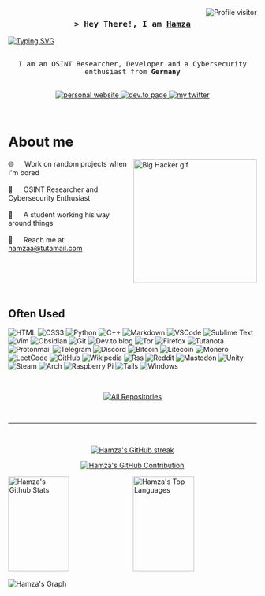 

<a href="https://komarev.com/ghpvc/?username=boredinternetuser">
  <img align="right" src="https://komarev.com/ghpvc/?username=boredinternetuser&label=Visitors&color=0e75b6&style=flat" alt="Profile visitor" />
</a>



<!-- Intro  -->
<h3 align="center">
        <samp>&gt; Hey There!, I am
                <b><a target="_blank" href="https://hamza.id/">Hamza</a></b>
        </samp>
</h3>

[![Typing SVG](https://readme-typing-svg.demolab.com?font=Fira+Code&duration=2000&pause=100&center=true&vCenter=true&random=false&width=435&height=25&lines=OSINT+Researcher;Cybersecurity+Enthusiast;Curious+Student)](https://git.io/typing-svg)

<p align="center"> 
  <samp>
    <br>
     I am an OSINT Researcher, Developer and a Cybersecurity enthusiast from <b>Germany</b> 
    <br>
    <br>
  </samp>
</p>

<p align="center">
 <a href="https://hamza.id/" target="_blank">
  <img src="https://img.shields.io/badge/Website-DC143C?style=for-the-badge&logo=medium&logoColor=white" alt="personal website" />
 </a>
 <a href="https://dev.to/oppress" target="_blank">
  <img src="https://img.shields.io/badge/dev.to-0A0A0A?style=for-the-badge&logo=dev.to&logoColor=white" alt="dev.to page" />
 </a> 
 <a href="https://twitter.com/RelaxHamza" target="_blank">
  <img src="https://img.shields.io/badge/Twitter-1DA1F2?style=for-the-badge&logo=twitter&logoColor=white" alt="my twitter" />
 </a>
</p>
<br />

<!-- About Section -->
 # About me
 
<p>
 <img align="right" width="250" src="https://media3.giphy.com/media/v1.Y2lkPTc5MGI3NjExMGEzdnE4dGx2bmY3cG14enR2YXRzMmRkbWR4ODdhMWxxYnJocXptNiZlcD12MV9pbnRlcm5hbF9naWZfYnlfaWQmY3Q9Zw/o0vwzuFwCGAFO/giphy.webp" alt="Big Hacker gif" />
  
 🌐 &emsp; Work on random projects when I'm bored <br/><br/>
 🔎 &emsp; OSINT Researcher and Cybersecurity Enthusiast <br/><br/>
 📕 &emsp; A student working his way around things <br/><br/>
 📧 &emsp; Reach me at: hamzaa@tutamail.com <br/><br/>

</p>

<br/>
<br/>
<br/>

## Often Used

![HTML](https://img.shields.io/badge/HTML5-E34F26?style=for-the-badge&logo=html5&logoColor=white)
![CSS3](https://img.shields.io/badge/CSS3-1572B6?style=for-the-badge&logo=css3&logoColor=white)
![Python](https://img.shields.io/badge/python-3670A0?style=for-the-badge&logo=python&logoColor=ffdd54)
![C++](https://img.shields.io/badge/c++-%2300599C.svg?style=for-the-badge&logo=c%2B%2B&logoColor=white)
![Markdown](https://img.shields.io/badge/Markdown-000000?style=for-the-badge&logo=markdown&logoColor=white)
![VSCode](https://img.shields.io/badge/Visual_Studio-0078d7?style=for-the-badge&logo=visual%20studio&logoColor=white)
![Sublime Text](https://img.shields.io/badge/sublime_text-%23575757.svg?style=for-the-badge&logo=sublime-text&logoColor=important)
![Vim](https://img.shields.io/badge/VIM-%2311AB00.svg?style=for-the-badge&logo=vim&logoColor=white)
![Obsidian](https://img.shields.io/badge/Obsidian-%23483699.svg?style=for-the-badge&logo=obsidian&logoColor=white)
![Git](https://img.shields.io/badge/Git-F05032?style=for-the-badge&logo=git&logoColor=white)
![Dev.to blog](https://img.shields.io/badge/dev.to-0A0A0A?style=for-the-badge&logo=dev.to&logoColor=white)
![Tor](https://img.shields.io/badge/Tor-7D4698?style=for-the-badge&logo=Tor-Browser&logoColor=white)
![Firefox](https://img.shields.io/badge/Firefox-FF7139?style=for-the-badge&logo=Firefox-Browser&logoColor=white)
![Tutanota](https://img.shields.io/badge/Tutanota-840010?style=for-the-badge&logo=Tutanota&logoColor=white)
![Protonmail](https://img.shields.io/badge/ProtonMail-8B89CC?style=for-the-badge&logo=protonmail&logoColor=white)
![Telegram](https://img.shields.io/badge/Telegram-2CA5E0?style=for-the-badge&logo=telegram&logoColor=white)
![Discord](https://img.shields.io/badge/Discord-%235865F2.svg?style=for-the-badge&logo=discord&logoColor=white)
![Bitcoin](https://img.shields.io/badge/Bitcoin-000?style=for-the-badge&logo=bitcoin&logoColor=white)
![Litecoin](https://img.shields.io/badge/Litecoin-A6A9AA?style=for-the-badge&logo=Litecoin&logoColor=white)
![Monero](https://img.shields.io/badge/monero-FF6600?style=for-the-badge&logo=monero&logoColor=white)
![LeetCode](https://img.shields.io/badge/LeetCode-000000?style=for-the-badge&logo=LeetCode&logoColor=#d16c06)
![GitHub](https://img.shields.io/badge/github-%23121011.svg?style=for-the-badge&logo=github&logoColor=white)
![Wikipedia](https://img.shields.io/badge/Wikipedia-%23000000.svg?style=for-the-badge&logo=wikipedia&logoColor=white)
![Rss](https://img.shields.io/badge/rss-F88900?style=for-the-badge&logo=rss&logoColor=white)
![Reddit](https://img.shields.io/badge/Reddit-%23FF4500.svg?style=for-the-badge&logo=Reddit&logoColor=white)
![Mastodon](https://img.shields.io/badge/-MASTODON-%232B90D9?style=for-the-badge&logo=mastodon&logoColor=white)
![Unity](https://img.shields.io/badge/unity-%23000000.svg?style=for-the-badge&logo=unity&logoColor=white)
![Steam](https://img.shields.io/badge/steam-%23000000.svg?style=for-the-badge&logo=steam&logoColor=white)
![Arch](https://img.shields.io/badge/Arch%20Linux-1793D1?logo=arch-linux&logoColor=fff&style=for-the-badge)
![Raspberry Pi](https://img.shields.io/badge/-RaspberryPi-C51A4A?style=for-the-badge&logo=Raspberry-Pi)
![Tails](https://img.shields.io/badge/Tails%20-56347C?&style=for-the-badge&logo=tails&logoColor=white)
![Windows](https://img.shields.io/badge/Windows-0078D6?style=for-the-badge&logo=windows&logoColor=white)

<br/>

<p align="center">
  <a href="https://github.com/boredinternetuser?tab=repositories" target="_blank"><img alt="All Repositories" title="All Repositories" src="https://img.shields.io/badge/-All%20Repos-2962FF?style=for-the-badge&logo=koding&logoColor=white"/></a>
</p>

<br/>
<hr/>
<br/>

<p align="center">
  <a href="https://github.com/boredinternetuser">
    <img src="https://github-readme-streak-stats.herokuapp.com/?user=boredinternetuser&theme=radical&border=7F3FBF&background=0D1117" alt="Hamza's GitHub streak"/>
  </a>
</p>

<p align="center">
  <a href="https://github.com/boredinternetuser">
    <img src="https://github-profile-summary-cards.vercel.app/api/cards/profile-details?username=boredinternetuser&theme=radical" alt="Hamza's GitHub Contribution"/>
  </a>
</p>

<a> 
    <a href="https://github.com/boredinternetuser"><img alt="Hamza's Github Stats" src="https://denvercoder1-github-readme-stats.vercel.app/api?username=boredinternetuser&show_icons=true&count_private=true&theme=react&border_color=7F3FBF&bg_color=0D1117&title_color=F85D7F&icon_color=F8D866" height="192px" width="49.5%"/></a>
  <a href="https://github.com/boredinternetuser"><img alt="Hamza's Top Languages" src="https://denvercoder1-github-readme-stats.vercel.app/api/top-langs/?username=boredinternetuser&langs_count=8&layout=compact&theme=react&border_color=7F3FBF&bg_color=0D1117&title_color=F85D7F&icon_color=F8D866" height="192px" width="49.5%"/></a>
  <br/>
</a>


![Hamza's Graph](https://github-readme-activity-graph.vercel.app/graph?username=boredinternetuser&custom_title=Al%20Siam's%20GitHub%20Activity%20Graph&bg_color=0D1117&color=7F3FBF&line=7F3FBF&point=7F3FBF&area_color=FFFFFF&title_color=FFFFFF&area=true)
